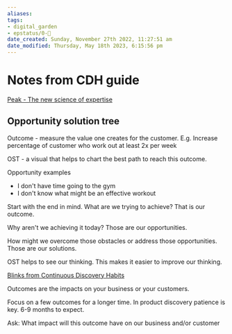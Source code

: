 ```yaml
---
aliases: 
tags: 
- digital_garden
- epstatus/0-🌰
date_created: Sunday, November 27th 2022, 11:27:51 am
date_modified: Thursday, May 18th 2023, 6:15:56 pm
---
```

# Notes from CDH guide


[Peak - The new science of expertise](https://www.blinkist.com/de/app/books/peak-en-anders-ericsson-and-robert-pool?r=3&st=pea)

## Opportunity solution tree
Outcome - measure the value one creates for the customer.
E.g. Increase percentage of customer who work out at least 2x per week

OST - a visual that helps to chart the best path to reach this outcome.

Opportunity examples
* I don't have time going to the gym
* I don't know what might be an effective workout

Start with the end in mind. What are we trying to achieve? That is our outcome.

Why aren't we achieving it today?  Those are our opportunities.

How might we overcome those obstacles or address those opportunities. Those are our solutions.

OST helps to see our thinking. This makes it easier to improve our thinking.

[Blinks from Continuous Discovery Habits](https://www.blinkist.com/de/app/books/continuous-discovery-habits-en)

Outcomes are the impacts on your business or your customers.

Focus on a few outcomes for a longer time. In product discovery patience is key. 6-9 months to expect.

Ask: What impact will this outcome have on our business and/or customer


